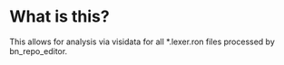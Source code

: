# What is this?

This allows for analysis via visidata for all *.lexer.ron files processed by bn_repo_editor.
